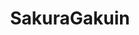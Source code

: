 ---
title: SakuraGakuin
crosslinks:
- BABYMETAL
- placeAtlas
- pics
- Twinkleidolgroup
- place
- ScandalBand
- ShadowBan
- ShitTheFalseSay
- BABYMETALJapanese
- Perfume
---